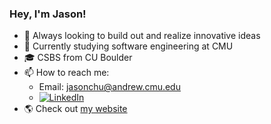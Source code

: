 ### Hey, I'm Jason!

- :hammer: Always looking to build out and realize innovative ideas
- 📖 Currently studying software engineering at CMU
- 🎓 CSBS from CU Boulder
- 📫 How to reach me:
  - Email: jasonchu@andrew.cmu.edu
  - [![LinkedIn](https://img.shields.io/badge/linkedin-%230077B5.svg?style=for-the-badge&logo=linkedin&logoColor=white)](https://www.linkedin.com/in/usjchung/)
- :earth_americas: Check out [my website](https://jaesunee.github.io/#about)

<!--
**Jaesunee/Jaesunee** is a ✨ _special_ ✨ repository because its `README.md` (this file) appears on your GitHub profile.

Here are some ideas to get you started:

- 🔭 I’m currently working on ...
- 🌱 I’m currently learning ...
- 👯 I’m looking to collaborate on ...
- 🤔 I’m looking for help with ...
- 💬 Ask me about ...
- 📫 How to reach me: ...
- 😄 Pronouns: ...
- ⚡ Fun fact: ...
-->
